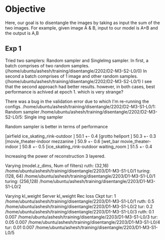# Objective
Here, our goal is to disentangle the images by taking as input the sum of the two images. For example, given image A & B, input to our model is A+B and the output is A,B

## Exp 1
Tried two samplers: Random sampler and SingleImg sampler. In first, a batch comprises of two random samples. (/home/ubuntu/ashesh/training/disentangle/2202/D2-M3-S2-L0/0)
In second a batch comprises of 1 image and other random samples. (/home/ubuntu/ashesh/training/disentangle/2202/D2-M3-S2-L0/1)
I see that the second approach had better results. however, in both cases, best performance is achived at epoch 1.
which is very strange? 

There was a bug in the validation error due to which I'm re-running the configs.
/home/ubuntu/ashesh/training/disentangle/2202/D2-M3-S1-L0/1: Random sampler
/home/ubuntu/ashesh/training/disentangle/2202/D2-M3-S2-L0/5: Single img sampler

Random sampler is better in terms of performance

[airfield                  ice_skating_rink-outdoor ] 50.1 +- 0.4
[grotto                    heliport                 ] 50.3 +- 0.3
[movie_theater-indoor      mezzanine                ] 50.9 +- 0.6
[wet_bar                   movie_theater-indoor     ] 50.8 +- 0.5
[ice_skating_rink-outdoor  waiting_room             ] 51.5 +- 0.4

Increasing the power of reconstruction
3 layered.

Varying (model.z_dims, Num of filters)
    ruth:   (32,16)   /home/ubuntu/ashesh/training/disentangle/2203/D1-M3-S1-L0/1
    turing: (128, 64) /home/ubuntu/ashesh/training/disentangle/2203/D1-M3-S1-L0/1
    turing: (256,128) /home/ubuntu/ashesh/training/disentangle/2203/D1-M3-S1-L0/2

Varying kl_weight
Server      kl_weight   Rec loss    Ckpt
    tur:    1                   /home/ubuntu/ashesh/training/disentangle/2203/D1-M3-S1-L0/1
    ruth:   0.5                 /home/ubuntu/ashesh/training/disentangle/2203/D1-M3-S1-L0/2
    tur:    0.2                 /home/ubuntu/ashesh/training/disentangle/2203/D1-M3-S1-L0/3
    ruth:   0.1         0.007   /home/ubuntu/ashesh/training/disentangle/2203/D1-M3-S1-L0/3
    tur:    0.05        0.007   /home/ubuntu/ashesh/training/disentangle/2203/D1-M3-S1-L0/4
    tur:    0.01        0.007   /home/ubuntu/ashesh/training/disentangle/2203/D1-M3-S1-L0/5
